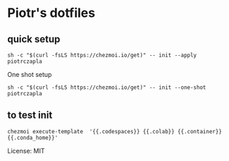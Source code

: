 # Piotr's dotfiles

## quick setup
```
sh -c "$(curl -fsLS https://chezmoi.io/get)" -- init --apply piotrczapla
```

One shot setup 
```
sh -c "$(curl -fsLS https://chezmoi.io/get)" -- init --one-shot piotrczapla
```

## to test init

```
chezmoi execute-template  '{{.codespaces}} {{.colab}} {{.container}} {{.conda_home}}'
```

License: MIT